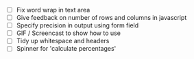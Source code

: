  - [ ] Fix word wrap in text area
 - [ ] Give feedback on number of rows and columns in javascript
 - [ ] Specify precision in output using form field
 - [ ] GIF / Screencast to show how to use
 - [ ] Tidy up whitespace and headers
 - [ ] Spinner for 'calculate percentages'
